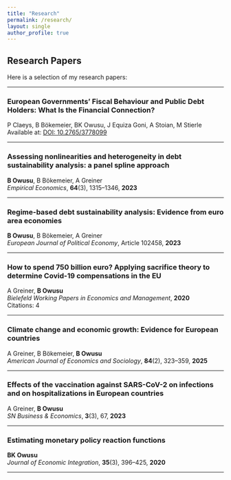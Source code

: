 ```yaml
---
title: "Research"
permalink: /research/
layout: single
author_profile: true
---
```


## Research Papers

Here is a selection of my research papers:




---

### European Governments’ Fiscal Behaviour and Public Debt Holders: What Is the Financial Connection?  
P Claeys, B Bökemeier, BK Owusu, J Equiza Goni, A Stoian, M Stierle  
Available at: [DOI: 10.2765/3778099](https://doi.org/10.2765/3778099)  


---

### Assessing nonlinearities and heterogeneity in debt sustainability analysis: a panel spline approach  
**B Owusu**, B Bökemeier, A Greiner  
*Empirical Economics*, **64**(3), 1315–1346, **2023**  




---

### Regime-based debt sustainability analysis: Evidence from euro area economies  
**B Owusu**, B Bökemeier, A Greiner  
*European Journal of Political Economy*, Article 102458, **2023**  


---

### How to spend 750 billion euro? Applying sacrifice theory to determine Covid-19 compensations in the EU  
A Greiner, **B Owusu**  
*Bielefeld Working Papers in Economics and Management*, **2020**  
Citations: 4

---



### Climate change and economic growth: Evidence for European countries  
A Greiner, B Bökemeier, **B Owusu**  
*American Journal of Economics and Sociology*, **84**(2), 323–359, **2025**  

---

### Effects of the vaccination against SARS-CoV-2 on infections and on hospitalizations in European countries  
A Greiner, **B Owusu**  
*SN Business & Economics*, **3**(3), 67, **2023**  

---

### Estimating monetary policy reaction functions  
**BK Owusu**  
*Journal of Economic Integration*, **35**(3), 396–425, **2020**  



---

